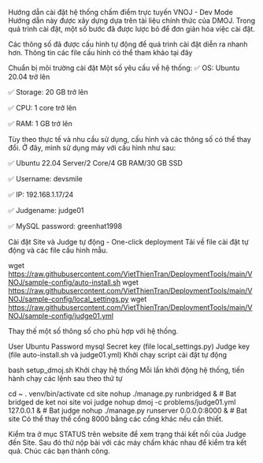 Hướng dẫn cài đặt hệ thống chấm điểm trực tuyến VNOJ - Dev Mode
Hướng dẫn này được xây dựng dựa trên tài liệu chính thức của DMOJ. Trong quá trình cài đặt, một số bước đã được lược bỏ để đơn giản hóa việc cài đặt.

Các thông số đã được cấu hình tự động để quá trình cài đặt diễn ra nhanh hơn. Thông tin các file cấu hình có thể tham khảo tại đây

Chuẩn bị môi trường cài đặt
Một số yêu cầu về hệ thống:
✅ OS: Ubuntu 20.04 trở lên

✅ Storage: 20 GB trở lên

✅ CPU: 1 core trở lên

✅ RAM: 1 GB trở lên

Tùy theo thực tế và nhu cầu sử dụng, cấu hình và các thông số có thể thay đổi. Ở đây, mình sử dụng máy với cấu hình như sau:

✅ Ubuntu 22.04 Server/2 Core/4 GB RAM/30 GB SSD

✅ Username: devsmile

✅ IP: 192.168.1.17/24

✅ Judgename: judge01

✅ MySQL password: greenhat1998

Cài đặt Site và Judge tự động - One-click deployment
Tải về file cài đặt tự động và các file cấu hình mẫu.

wget https://raw.githubusercontent.com/VietThienTran/DeploymentTools/main/VNOJ/sample-config/auto-install.sh
wget https://raw.githubusercontent.com/VietThienTran/DeploymentTools/main/VNOJ/sample-config/local_settings.py
wget https://raw.githubusercontent.com/VietThienTran/DeploymentTools/main/VNOJ/sample-config/judge01.yml

Thay thế một số thông số cho phù hợp với hệ thống.

User Ubuntu
Password mysql
Secret key (file local_settings.py)
Judge key (file auto-install.sh và judge01.yml)
Khởi chạy script cài đặt tự động

bash setup_dmoj.sh
Khởi chạy hệ thống
Mỗi lần khởi động hệ thống, tiến hành chạy các lệnh sau theo thứ tự

cd ~
. venv/bin/activate
cd site
nohup ./manage.py runbridged &                  # Bat bridged de ket noi site voi judge
nohup dmoj -c problems/judge01.yml 127.0.0.1 &  # Bat judge
nohup ./manage.py runserver 0.0.0.0:8000 &      # Bat site
Có thể thay thế cổng 8000 bằng các cổng khác nếu cần thiết.

Kiểm tra ở mục STATUS trên website để xem trạng thái kết nối của Judge đến Site. Sau đó thử nộp bài với các máy chấm khác nhau để kiểm tra kết quả.
Chúc các bạn thành công.

